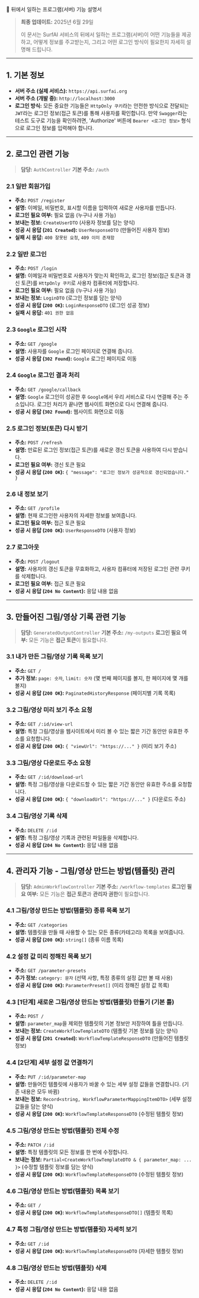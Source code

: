 📡 뒤에서 일하는 프로그램(서버) 기능 설명서

> **최종 업데이트:** 2025년 6월 29일
>
> 이 문서는 SurfAI 서비스의 뒤에서 일하는 프로그램(서버)이 어떤 기능들을 제공하고, 어떻게 정보를 주고받는지, 그리고 어떤 로그인 방식이 필요한지 자세히 설명해 드립니다.

---

## 1. 기본 정보

-   **서버 주소 (실제 서비스):** `https://api.surfai.org`
-   **서버 주소 (개발 중):** `http://localhost:3000`
-   **로그인 방식:** 모든 중요한 기능들은 `HttpOnly 쿠키`라는 안전한 방식으로 전달되는 `JWT`라는 로그인 정보(접근 토큰)를 통해 사용자를 확인합니다. 만약 `Swagger`라는 테스트 도구로 기능을 확인하려면, 'Authorize' 버튼에 `Bearer <로그인 정보>` 형식으로 로그인 정보를 입력해야 합니다.

---

## 2. 로그인 관련 기능

> **담당:** `AuthController`
> **기본 주소:** `/auth`

### 2.1 일반 회원가입
-   **주소:** `POST /register`
-   **설명:** 이메일, 비밀번호, 표시할 이름을 입력하여 새로운 사용자를 만듭니다.
-   **로그인 필요 여부:** 필요 없음 (누구나 사용 가능)
-   **보내는 정보:** `CreateUserDTO` (사용자 정보를 담는 양식)
-   **성공 시 응답 (`201 Created`):** `UserResponseDTO` (만들어진 사용자 정보)
-   **실패 시 응답:** `400 잘못된 요청`, `409 이미 존재함`

### 2.2 일반 로그인
-   **주소:** `POST /login`
-   **설명:** 이메일과 비밀번호로 사용자가 맞는지 확인하고, 로그인 정보(접근 토큰과 갱신 토큰)를 `HttpOnly 쿠키`로 사용자 컴퓨터에 저장합니다.
-   **로그인 필요 여부:** 필요 없음 (누구나 사용 가능)
-   **보내는 정보:** `LoginDTO` (로그인 정보를 담는 양식)
-   **성공 시 응답 (`200 OK`):** `LoginResponseDTO` (로그인 성공 정보)
-   **실패 시 응답:** `401 권한 없음`

### 2.3 `Google` 로그인 시작
-   **주소:** `GET /google`
-   **설명:** 사용자를 `Google` 로그인 페이지로 연결해 줍니다.
-   **성공 시 응답 (`302 Found`):** `Google` 로그인 페이지로 이동

### 2.4 `Google` 로그인 결과 처리
-   **주소:** `GET /google/callback`
-   **설명:** `Google` 로그인이 성공한 후 `Google`에서 우리 서비스로 다시 연결해 주는 주소입니다. 로그인 처리가 끝나면 웹사이트 화면으로 다시 연결해 줍니다.
-   **성공 시 응답 (`302 Found`):** 웹사이트 화면으로 이동

### 2.5 로그인 정보(토큰) 다시 받기
-   **주소:** `POST /refresh`
-   **설명:** 만료된 로그인 정보(접근 토큰)를 새로운 갱신 토큰을 사용하여 다시 받습니다.
-   **로그인 필요 여부:** 갱신 토큰 필요
-   **성공 시 응답 (`200 OK`):** `{ "message": "로그인 정보가 성공적으로 갱신되었습니다." }`

### 2.6 내 정보 보기
-   **주소:** `GET /profile`
-   **설명:** 현재 로그인한 사용자의 자세한 정보를 보여줍니다.
-   **로그인 필요 여부:** 접근 토큰 필요
-   **성공 시 응답 (`200 OK`):** `UserResponseDTO` (사용자 정보)

### 2.7 로그아웃
-   **주소:** `POST /logout`
-   **설명:** 사용자의 갱신 토큰을 무효화하고, 사용자 컴퓨터에 저장된 로그인 관련 쿠키를 삭제합니다.
-   **로그인 필요 여부:** 접근 토큰 필요
-   **성공 시 응답 (`204 No Content`):** 응답 내용 없음

---

## 3. 만들어진 그림/영상 기록 관련 기능

> **담당:** `GeneratedOutputController`
> **기본 주소:** `/my-outputs`
> **로그인 필요 여부:** 모든 기능은 **접근 토큰**이 필요합니다.

### 3.1 내가 만든 그림/영상 기록 목록 보기
-   **주소:** `GET /`
-   **추가 정보:** `page: 숫자`, `limit: 숫자` (몇 번째 페이지를 볼지, 한 페이지에 몇 개를 볼지)
-   **성공 시 응답 (`200 OK`):** `PaginatedHistoryResponse` (페이지별 기록 목록)

### 3.2 그림/영상 미리 보기 주소 요청
-   **주소:** `GET /:id/view-url`
-   **설명:** 특정 그림/영상을 웹사이트에서 미리 볼 수 있는 짧은 기간 동안만 유효한 주소를 요청합니다.
-   **성공 시 응답 (`200 OK`):** `{ "viewUrl": "https://..." }` (미리 보기 주소)

### 3.3 그림/영상 다운로드 주소 요청
-   **주소:** `GET /:id/download-url`
-   **설명:** 특정 그림/영상을 다운로드할 수 있는 짧은 기간 동안만 유효한 주소를 요청합니다.
-   **성공 시 응답 (`200 OK`):** `{ "downloadUrl": "https://..." }` (다운로드 주소)

### 3.4 그림/영상 기록 삭제
-   **주소:** `DELETE /:id`
-   **설명:** 특정 그림/영상 기록과 관련된 파일들을 삭제합니다.
-   **성공 시 응답 (`204 No Content`):** 응답 내용 없음

---

## 4. 관리자 기능 - 그림/영상 만드는 방법(템플릿) 관리

> **담당:** `AdminWorkflowController`
> **기본 주소:** `/workflow-templates`
> **로그인 필요 여부:** 모든 기능은 **접근 토큰**과 **관리자 권한**이 필요합니다.

### 4.1 그림/영상 만드는 방법(템플릿) 종류 목록 보기
-   **주소:** `GET /categories`
-   **설명:** 템플릿을 만들 때 사용할 수 있는 모든 종류(카테고리) 목록을 보여줍니다.
-   **성공 시 응답 (`200 OK`):** `string[]` (종류 이름 목록)

### 4.2 설정 값 미리 정해진 목록 보기
-   **주소:** `GET /parameter-presets`
-   **추가 정보:** `category: 문자` (선택 사항, 특정 종류의 설정 값만 볼 때 사용)
-   **성공 시 응답 (`200 OK`):** `ParameterPreset[]` (미리 정해진 설정 값 목록)

### 4.3 [1단계] 새로운 그림/영상 만드는 방법(템플릿) 만들기 (기본 틀)
-   **주소:** `POST /`
-   **설명:** `parameter_map`을 제외한 템플릿의 기본 정보만 저장하여 틀을 만듭니다.
-   **보내는 정보:** `CreateWorkflowTemplateDTO` (템플릿 기본 정보를 담는 양식)
-   **성공 시 응답 (`201 Created`):** `WorkflowTemplateResponseDTO` (만들어진 템플릿 정보)

### 4.4 [2단계] 세부 설정 값 연결하기
-   **주소:** `PUT /:id/parameter-map`
-   **설명:** 만들어진 템플릿에 사용자가 바꿀 수 있는 세부 설정 값들을 연결합니다. (기존 내용은 모두 바뀜)
-   **보내는 정보:** `Record<string, WorkflowParameterMappingItemDTO>` (세부 설정 값들을 담는 양식)
-   **성공 시 응답 (`200 OK`):** `WorkflowTemplateResponseDTO` (수정된 템플릿 정보)

### 4.5 그림/영상 만드는 방법(템플릿) 전체 수정
-   **주소:** `PATCH /:id`
-   **설명:** 특정 템플릿의 모든 정보를 한 번에 수정합니다.
-   **보내는 정보:** `Partial<CreateWorkflowTemplateDTO & { parameter_map: ... }>` (수정할 템플릿 정보를 담는 양식)
-   **성공 시 응답 (`200 OK`):** `WorkflowTemplateResponseDTO` (수정된 템플릿 정보)

### 4.6 그림/영상 만드는 방법(템플릿) 목록 보기
-   **주소:** `GET /`
-   **성공 시 응답 (`200 OK`):** `WorkflowTemplateResponseDTO[]` (템플릿 목록)

### 4.7 특정 그림/영상 만드는 방법(템플릿) 자세히 보기
-   **주소:** `GET /:id`
-   **성공 시 응답 (`200 OK`):** `WorkflowTemplateResponseDTO` (자세한 템플릿 정보)

### 4.8 그림/영상 만드는 방법(템플릿) 삭제
-   **주소:** `DELETE /:id`
-   **성공 시 응답 (`204 No Content`):** 응답 내용 없음